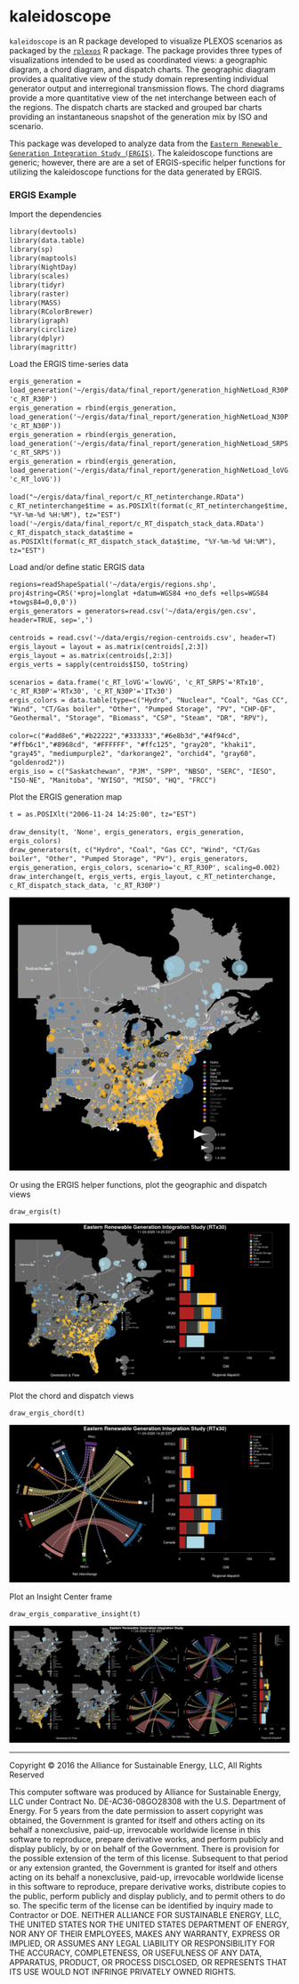 # kaleidoscope

`kaleidoscope` is an R package developed to visualize PLEXOS scenarios as packaged by the [`rplexos`](https://github.com/NREL/rplexos) R package. The package provides three types of visualizations intended to be used as coordinated views: a geographic diagram, a chord diagram, and dispatch charts. The geographic diagram provides a qualitative view of the study domain representing individual generator output and interregional transmission flows. The chord diagrams provide a more quantitative view of the net interchange between each of the regions. The dispatch charts are stacked and grouped bar charts providing an instantaneous snapshot of the generation mix by ISO and scenario. 

This package was developed to analyze data from the [`Eastern Renewable Generation Integration Study (ERGIS)`](http://www.nrel.gov/grid/ergis.html). The kaleidoscope functions are generic; however, there are are a set of ERGIS-specific helper functions for utilizing the kaleidoscope functions for the data generated by ERGIS. 

### ERGIS Example

Import the dependencies

```
library(devtools)
library(data.table)
library(sp)
library(maptools)
library(NightDay)
library(scales)
library(tidyr)
library(raster)
library(MASS)
library(RColorBrewer)
library(igraph)
library(circlize)
library(dplyr)
library(magrittr)
```
Load the ERGIS time-series data

```
ergis_generation = load_generation('~/ergis/data/final_report/generation_highNetLoad_R30P.csv', 'c_RT_R30P') 
ergis_generation = rbind(ergis_generation, load_generation('~/ergis/data/final_report/generation_highNetLoad_N30P.csv', 'c_RT_N30P'))
ergis_generation = rbind(ergis_generation, load_generation('~/ergis/data/final_report/generation_highNetLoad_SRPS.csv', 'c_RT_SRPS'))
ergis_generation = rbind(ergis_generation, load_generation('~/ergis/data/final_report/generation_highNetLoad_loVG.csv', 'c_RT_loVG'))

load("~/ergis/data/final_report/c_RT_netinterchange.RData") 
c_RT_netinterchange$time = as.POSIXlt(format(c_RT_netinterchange$time, "%Y-%m-%d %H:%M"), tz="EST")
load('~/ergis/data/final_report/c_RT_dispatch_stack_data.RData')
c_RT_dispatch_stack_data$time = as.POSIXlt(format(c_RT_dispatch_stack_data$time, "%Y-%m-%d %H:%M"), tz="EST")
```

Load and/or define static ERGIS data

```
regions=readShapeSpatial('~/data/ergis/regions.shp', proj4string=CRS('+proj=longlat +datum=WGS84 +no_defs +ellps=WGS84 +towgs84=0,0,0'))
ergis_generators = generators=read.csv('~/data/ergis/gen.csv', header=TRUE, sep=',')

centroids = read.csv('~/data/ergis/region-centroids.csv', header=T)
ergis_layout = layout = as.matrix(centroids[,2:3])
ergis_layout = as.matrix(centroids[,2:3])
ergis_verts = sapply(centroids$ISO, toString)

scenarios = data.frame('c_RT_loVG'='lowVG', 'c_RT_SRPS'='RTx10', 'c_RT_R30P'='RTx30', 'c_RT_N30P'='ITx30')
ergis_colors = data.table(type=c("Hydro", "Nuclear", "Coal", "Gas CC", "Wind", "CT/Gas boiler", "Other", "Pumped Storage", "PV", "CHP-QF", "Geothermal", "Storage", "Biomass", "CSP", "Steam", "DR", "RPV"),
                       color=c("#add8e6","#b22222","#333333","#6e8b3d","#4f94cd", "#ffb6c1","#8968cd", "#FFFFFF", "#ffc125", "gray20", "khaki1", "gray45", "mediumpurple2", "darkorange2", "orchid4", "gray60", "goldenrod2"))
ergis_iso = c("Saskatchewan", "PJM", "SPP", "NBSO", "SERC", "IESO", "ISO-NE", "Manitoba", "NYISO", "MISO", "HQ", "FRCC")
```
Plot the ERGIS generation map

```
t = as.POSIXlt("2006-11-24 14:25:00", tz="EST")

draw_density(t, 'None', ergis_generators, ergis_generation, ergis_colors)
draw_generators(t, c("Hydro", "Coal", "Gas CC", "Wind", "CT/Gas boiler", "Other", "Pumped Storage", "PV"), ergis_generators, ergis_generation, ergis_colors, scenario='c_RT_R30P', scaling=0.002)
draw_interchange(t, ergis_verts, ergis_layout, c_RT_netinterchange, c_RT_dispatch_stack_data, 'c_RT_R30P')
```
![](images/geo.png)

Or using the ERGIS helper functions, plot the geographic and dispatch views

```
draw_ergis(t)
```
![](images/geo_R30P_11-24-14-25.png)

Plot the chord and dispatch views

```
draw_ergis_chord(t)
```
![](images/chord_R30P_11-24-14-25.png)

Plot an Insight Center frame

```
draw_ergis_comparative_insight(t)
```
![](images/comp_11-24-14-25.png)
- - - 
Copyright © 2016 the Alliance for Sustainable Energy, LLC, All Rights Reserved
 
This computer software was produced by Alliance for Sustainable Energy, LLC under Contract No. DE-AC36-08GO28308 with the U.S. Department of Energy. For 5 years from the date permission to assert copyright was obtained, the Government is granted for itself and others acting on its behalf a nonexclusive, paid-up, irrevocable worldwide license in this software to reproduce, prepare derivative works, and perform publicly and display publicly, by or on behalf of the Government. There is provision for the possible extension of the term of this license. Subsequent to that period or any extension granted, the Government is granted for itself and others acting on its behalf a nonexclusive, paid-up, irrevocable worldwide license in this software to reproduce, prepare derivative works, distribute copies to the public, perform publicly and display publicly, and to permit others to do so. The specific term of the license can be identified by inquiry made to Contractor or DOE. NEITHER ALLIANCE FOR SUSTAINABLE ENERGY, LLC, THE UNITED STATES NOR THE UNITED STATES DEPARTMENT OF ENERGY, NOR ANY OF THEIR EMPLOYEES, MAKES ANY WARRANTY, EXPRESS OR IMPLIED, OR ASSUMES ANY LEGAL LIABILITY OR RESPONSIBILITY FOR THE ACCURACY, COMPLETENESS, OR USEFULNESS OF ANY DATA, APPARATUS, PRODUCT, OR PROCESS DISCLOSED, OR REPRESENTS THAT ITS USE WOULD NOT INFRINGE PRIVATELY OWNED RIGHTS.